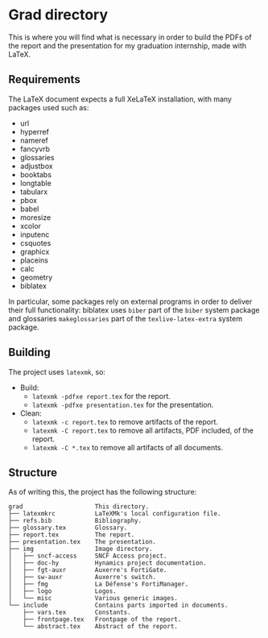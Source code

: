 # Grad directory

This is where you will find what is necessary in order to build the PDFs of the
report and the presentation for my graduation internship, made with LaTeX.


## Requirements

The LaTeX document expects a full XeLaTeX installation, with many packages used
such as:

 * url
 * hyperref
 * nameref
 * fancyvrb
 * glossaries
 * adjustbox
 * booktabs
 * longtable
 * tabularx
 * pbox
 * babel
 * moresize
 * xcolor
 * inputenc
 * csquotes
 * graphicx
 * placeins
 * calc
 * geometry
 * biblatex

In particular, some packages rely on external programs in order to deliver
their full functionality: biblatex uses `biber` part of the `biber` system
package  and glossaries `makeglossaries` part of the `texlive-latex-extra`
system package.


## Building

The project uses `latexmk`, so:

 * Build:
   * `latexmk -pdfxe report.tex` for the report.
   * `latexmk -pdfxe presentation.tex` for the presentation.
 * Clean:
   * `latexmk -c report.tex` to remove artifacts of the report.
   * `latexmk -C report.tex` to remove all artifacts, PDF included, of the
     report.
   * `latexmk -C *.tex` to remove all artifacts of all documents.


## Structure

As of writing this, the project has the following structure:

```
grad                    This directory.
├── latexmkrc           LaTeXMk's local configuration file.
├── refs.bib            Bibliography.
├── glossary.tex        Glossary.
├── report.tex          The report.
├── presentation.tex    The presentation.
├── img                 Image directory.
│   ├── sncf-access     SNCF Access project.
│   ├── doc-hy          Hynamics project documentation.
│   ├── fgt-auxr        Auxerre's FortiGate.
│   ├── sw-auxr         Auxerre's switch.
│   ├── fmg             La Défense's FortiManager.
│   ├── logo            Logos.
│   └── misc            Various generic images.
└── include             Contains parts imported in documents.
    ├── vars.tex        Constants.
    ├── frontpage.tex   Frontpage of the report.
    └── abstract.tex    Abstract of the report.
```
